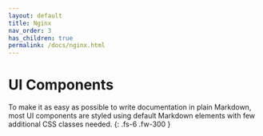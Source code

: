 ```yaml
---
layout: default
title: Nginx
nav_order: 3
has_children: true
permalink: /docs/nginx.html
---
```


# UI Components

To make it as easy as possible to write documentation in plain Markdown, most UI components are styled using default Markdown elements with few additional CSS classes needed.
{: .fs-6 .fw-300 }
